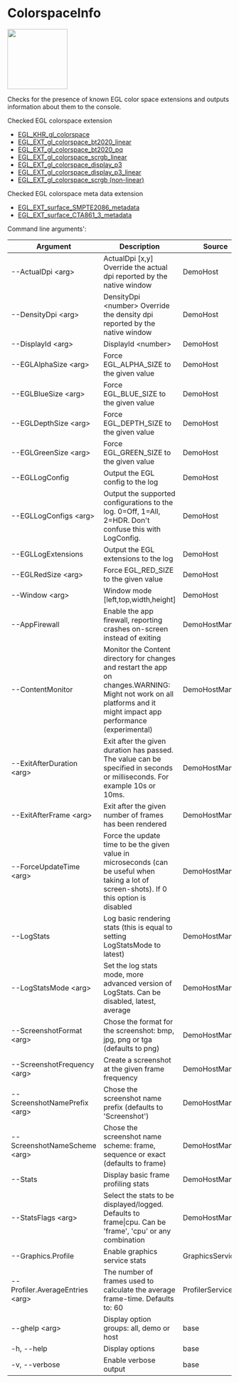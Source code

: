 <!-- #AG_DEMOAPP_HEADER_BEGIN# -->
# ColorspaceInfo
<img src="Example.jpg" height="135px">

<!-- #AG_DEMOAPP_HEADER_END# -->
<!-- #AG_BRIEF_BEGIN# -->
Checks for the presence of known EGL color space extensions and outputs information about them to the console.
<!-- #AG_BRIEF_END# -->

Checked EGL colorspace extension
* [EGL_KHR_gl_colorspace](https://www.khronos.org/registry/EGL/extensions/KHR/EGL_KHR_gl_colorspace.txt)
* [EGL_EXT_gl_colorspace_bt2020_linear](https://www.khronos.org/registry/EGL/extensions/EXT/EGL_EXT_gl_colorspace_bt2020_linear.txt)
* [EGL_EXT_gl_colorspace_bt2020_pq](https://www.khronos.org/registry/EGL/extensions/EXT/EGL_EXT_gl_colorspace_bt2020_linear.txt)
* [EGL_EXT_gl_colorspace_scrgb_linear](https://www.khronos.org/registry/EGL/extensions/EXT/EGL_EXT_gl_colorspace_scrgb_linear.txt)
* [EGL_EXT_gl_colorspace_display_p3](https://www.khronos.org/registry/EGL/extensions/EXT/EGL_EXT_gl_colorspace_display_p3.txt)
* [EGL_EXT_gl_colorspace_display_p3_linear](https://www.khronos.org/registry/EGL/extensions/EXT/EGL_EXT_gl_colorspace_display_p3.txt)
* [EGL_EXT_gl_colorspace_scrgb (non-linear)](https://www.khronos.org/registry/EGL/extensions/EXT/EGL_EXT_gl_colorspace_scrgb.txt)

Checked EGL colorspace meta data extension
* [EGL_EXT_surface_SMPTE2086_metadata](https://www.khronos.org/registry/EGL/extensions/EXT/EGL_EXT_surface_SMPTE2086_metadata.txt)
* [EGL_EXT_surface_CTA861_3_metadata](https://www.khronos.org/registry/EGL/extensions/EXT/EGL_EXT_surface_CTA861_3_metadata.txt)

<!-- #AG_DEMOAPP_COMMANDLINE_ARGUMENTS_BEGIN# -->

Command line arguments':

Argument                        |Description                                                                                                                                                         |Source
--------------------------------|--------------------------------------------------------------------------------------------------------------------------------------------------------------------|---------------
--ActualDpi \<arg>              |ActualDpi [x,y] Override the actual dpi reported by the native window                                                                                               |DemoHost
--DensityDpi \<arg>             |DensityDpi \<number> Override the density dpi reported by the native window                                                                                         |DemoHost
--DisplayId \<arg>              |DisplayId \<number>                                                                                                                                                 |DemoHost
--EGLAlphaSize \<arg>           |Force EGL_ALPHA_SIZE to the given value                                                                                                                             |DemoHost
--EGLBlueSize \<arg>            |Force EGL_BLUE_SIZE to the given value                                                                                                                              |DemoHost
--EGLDepthSize \<arg>           |Force EGL_DEPTH_SIZE to the given value                                                                                                                             |DemoHost
--EGLGreenSize \<arg>           |Force EGL_GREEN_SIZE to the given value                                                                                                                             |DemoHost
--EGLLogConfig                  |Output the EGL config to the log                                                                                                                                    |DemoHost
--EGLLogConfigs \<arg>          |Output the supported configurations to the log. 0=Off, 1=All, 2=HDR. Don't confuse this with LogConfig.                                                             |DemoHost
--EGLLogExtensions              |Output the EGL extensions to the log                                                                                                                                |DemoHost
--EGLRedSize \<arg>             |Force EGL_RED_SIZE to the given value                                                                                                                               |DemoHost
--Window \<arg>                 |Window mode [left,top,width,height]                                                                                                                                 |DemoHost
--AppFirewall                   |Enable the app firewall, reporting crashes on-screen instead of exiting                                                                                             |DemoHostManager
--ContentMonitor                |Monitor the Content directory for changes and restart the app on changes.WARNING: Might not work on all platforms and it might impact app performance (experimental)|DemoHostManager
--ExitAfterDuration \<arg>      |Exit after the given duration has passed. The value can be specified in seconds or milliseconds. For example 10s or 10ms.                                           |DemoHostManager
--ExitAfterFrame \<arg>         |Exit after the given number of frames has been rendered                                                                                                             |DemoHostManager
--ForceUpdateTime \<arg>        |Force the update time to be the given value in microseconds (can be useful when taking a lot of screen-shots). If 0 this option is disabled                         |DemoHostManager
--LogStats                      |Log basic rendering stats (this is equal to setting LogStatsMode to latest)                                                                                         |DemoHostManager
--LogStatsMode \<arg>           |Set the log stats mode, more advanced version of LogStats. Can be disabled, latest, average                                                                         |DemoHostManager
--ScreenshotFormat \<arg>       |Chose the format for the screenshot: bmp, jpg, png or tga (defaults to png)                                                                                         |DemoHostManager
--ScreenshotFrequency \<arg>    |Create a screenshot at the given frame frequency                                                                                                                    |DemoHostManager
--ScreenshotNamePrefix \<arg>   |Chose the screenshot name prefix (defaults to 'Screenshot')                                                                                                         |DemoHostManager
--ScreenshotNameScheme \<arg>   |Chose the screenshot name scheme: frame, sequence or exact (defaults to frame)                                                                                      |DemoHostManager
--Stats                         |Display basic frame profiling stats                                                                                                                                 |DemoHostManager
--StatsFlags \<arg>             |Select the stats to be displayed/logged. Defaults to frame\|cpu. Can be 'frame', 'cpu' or any combination                                                           |DemoHostManager
--Graphics.Profile              |Enable graphics service stats                                                                                                                                       |GraphicsService
--Profiler.AverageEntries \<arg>|The number of frames used to calculate the average frame-time. Defaults to: 60                                                                                      |ProfilerService
--ghelp \<arg>                  |Display option groups: all, demo or host                                                                                                                            |base
-h, --help                      |Display options                                                                                                                                                     |base
-v, --verbose                   |Enable verbose output                                                                                                                                               |base
<!-- #AG_DEMOAPP_COMMANDLINE_ARGUMENTS_END# -->
